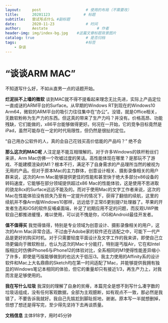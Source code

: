```yaml
---
layout:     post                    # 使用的布局（不需要改）
title:      20201123               # 标题 
subtitle:   尝试写点什么 #副标题
date:       2020-11-23              # 时间
author:     Aestate                      # 作者
header-img: img/index-bg.jpg    #这篇文章标题背景图片
catalog: true                       # 是否归档
tags:                               #标签
    - 杂谈
---
```


# **“谈谈ARM MAC”**

不知道写什么好，不如从直男一点的话题开始。

**烂泥扶不上墙的微软**
谈到MAC就不得不提看起来理念无比先进，实际上产品定位一直成谜的ARM平台的Surface。从早期的Windows RT到现在的Windows10 Arm64，微软的ARM平台的吸引力往往集中在“办公”。没错，就是Office相关，无数软粉称为生产力的东西。但这真的带来了生产力吗？并没有。价格高昂、功能残缺，它们能做的，x86平台能够做得更好。何况在一开始，它的竞争目标竟然是iPad，虽然可能存在一定的时代局限性，但仍然是很扯的定位。

“自己用办公软件的人，真的会自己花钱买高价低能的产品吗？”
绝不会

**那么这次的MAC呢**
人注定是不能互相理解的。对于许多Windows的铁杆粉丝们来讲，Arm Mac仿佛一个吹嘘过度的笑话。高性能体现在哪里？是那玩不了游戏、不能建模渲染的M1？根本不行，满足不了自身需求的产品理所当然的被视为无用的产品。但对于原本Mac的主力群体，创意设计相关、摄影录像相关的用户群来说，这次的Arm Mac能够提供更佳的性能和甚至快于绝大多部分x86设备的转码速度，它能够在部分领域提供超过x86 Mac的性能体验，这是使用不思进取的骁龙8cx的Surface远远不能及的。而对于使用Mac的文字工作者来说，这次的Mac在性能体验没有损失乃至有一定提升的情况下，获得了翻倍的续航，这里的续航并不像Arm版Windows10那样，远远低于正常i5更别提i7处理器了。苹果的开发者生态和iOS的软件反哺桌面端，补足了初期应用不足的问题，而反观UWP微软自己都推进缓慢，难以使用，可以说不愧是你，iOS和Android最佳开发者。

**值不值得买**
我觉得值得，特别是专业领域为创意设计、摄影录像相关的用户，这次的Arm Mac非常合适。不过由于Adobe家的软件还在适配之中，可能下一代产品是更好的购买时机。对于只需要轻度平面设计及文字工作的我来讲，即使自己立场更偏向于微软粉丝，也认为这次的Mac十分能打，特别是丐版Air，它在和Intel版相比时仿佛iPhone6与iPhone12的体验对比，全系相同的M1使得性能差异缩小了许多，即使是丐版能够做到的也远大于低压i3。我主力使用的Affinity系的设计软件和Mac上大名鼎鼎的Sketch均在第一时间适配了Mac，并能够提供我拥有独显的Windows笔记本相同的体验，但它的重量却只有接近1/3，再生产力上，对我而言是足够使用的。

**我在写什么垃圾**
我深刻的理解了自身的贫瘠，本篇完全是想不到写什么凑字数的垃圾话组成，没有任何客观数据，全部为主观臆断，如有观点不一致，那必然是我错了，不要告诉我就好。我自己先尴尬到脚趾抠地，谢谢。原本写一半就想删掉，但想了想还是得写完，至少得先坚持下去再谈质量。

**文档信息**
主体918字，用时45分钟
